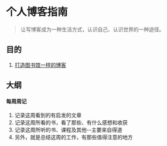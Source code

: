 # 个人博客指南
> 让写博客成为一种生活方式，认识自己、认识世界的一种途径。

## 目的
1. [打造图书馆一样的博客]([_includes/disqus.html](https://www.animalz.co/blog/library-vs-publication/))

## 大纲
#### 每周周记

1. 记录这周看到的有启发的文章
2. 记录这周所看的书，看了那些、有什么感想和收获
3. 记录这周所听的书、课程及其他--主要来自得道
4. 另外，就是总结这周的工作，有那些值得注意的地方



